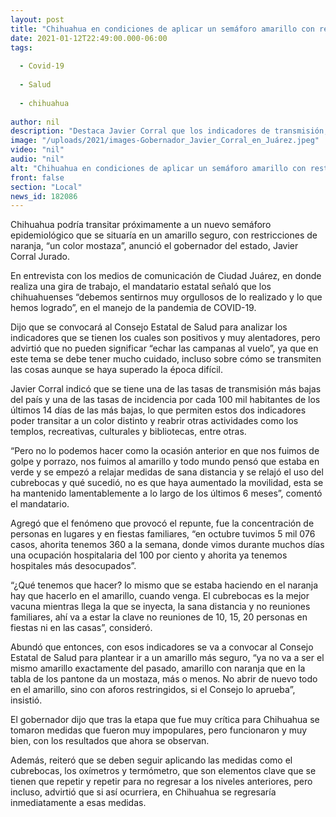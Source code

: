 ```yaml
---
layout: post
title: "Chihuahua en condiciones de aplicar un semáforo amarillo con restricciones -  Gobernador"
date: 2021-01-12T22:49:00.000-06:00
tags:
  
  - Covid-19
  
  - Salud
  
  - chihuahua
  
author: nil
description: "Destaca Javier Corral que los indicadores de transmisión, de contagio y baja ocupación hospitalaria, permitirán próximamente plantear en el Consejo Estatal de Salud un regreso a un amarillo con mucho cuidado pero con más actividades"
image: "/uploads/2021/images-Gobernador_Javier_Corral_en_Juárez.jpeg"
video: "nil"
audio: "nil"
alt: "Chihuahua en condiciones de aplicar un semáforo amarillo con restricciones -  Gobernador"
front: false
section: "Local"
news_id: 182086
---
```


Chihuahua podría transitar próximamente a un nuevo semáforo epidemiológico que se situaría en un amarillo seguro, con restricciones de naranja, “un color mostaza”, anunció el gobernador del estado, Javier Corral Jurado.

En entrevista con los medios de comunicación de Ciudad Juárez, en donde realiza una gira de trabajo, el mandatario estatal señaló que los chihuahuenses “debemos sentirnos muy orgullosos de lo realizado y lo que hemos logrado”, en el manejo de la pandemia de COVID-19.

Dijo que se convocará al Consejo Estatal de Salud para analizar los indicadores que se tienen los cuales son positivos y muy alentadores, pero advirtió que no pueden significar “echar las campanas al vuelo”, ya que en este tema se debe tener mucho cuidado, incluso sobre cómo se transmiten las cosas aunque se haya superado la época difícil.

Javier Corral indicó que se tiene una de las tasas de transmisión más bajas del país y una de las tasas de incidencia por cada 100 mil habitantes de los últimos 14 días de las más bajas, lo que permiten estos dos indicadores poder transitar a un color distinto y reabrir otras actividades como los templos, recreativas, culturales y bibliotecas, entre otras.

“Pero no lo podemos hacer como la ocasión anterior en que nos fuimos de golpe y porrazo, nos fuimos al amarillo y todo mundo pensó que estaba en verde y se empezó a relajar medidas de sana distancia y se relajó el uso del cubrebocas y qué sucedió, no es que haya aumentado la movilidad, esta se ha mantenido lamentablemente a lo largo de los últimos 6 meses”, comentó el mandatario.

Agregó que el fenómeno que provocó el repunte, fue la concentración de personas en lugares y en fiestas familiares, “en octubre tuvimos 5 mil 076 casos, ahorita tenemos 360 a la semana, donde vimos durante muchos días una ocupación hospitalaria del 100 por ciento y ahorita ya tenemos hospitales más desocupados”.

“¿Qué tenemos que hacer? lo mismo que se estaba haciendo en el naranja hay que hacerlo en el amarillo, cuando venga. El cubrebocas es la mejor vacuna mientras llega la que se inyecta, la sana distancia y no reuniones familiares, ahí va a estar la clave no reuniones de 10, 15, 20 personas en fiestas ni en las casas”, consideró.

Abundó que entonces, con esos indicadores se va a convocar al Consejo Estatal de Salud para plantear ir a un amarillo más seguro, “ya no va a ser el mismo amarillo exactamente del pasado, amarillo con naranja que en la tabla de los pantone da un mostaza, más o menos. No abrir de nuevo todo en el amarillo, sino con aforos restringidos, si el Consejo lo aprueba”, insistió.

El gobernador dijo que tras la etapa que fue muy crítica para Chihuahua se tomaron medidas que fueron muy impopulares, pero funcionaron y muy bien, con los resultados que ahora se observan.

Además, reiteró que se deben seguir aplicando las medidas como el cubrebocas, los oxímetros y termómetro, que son elementos clave que se tienen que repetir y repetir para no regresar a los niveles anteriores, pero incluso, advirtió que si así ocurriera, en Chihuahua se regresaría inmediatamente a esas medidas.